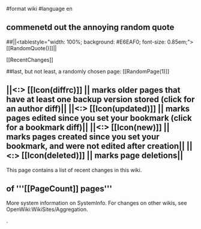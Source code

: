 #format wiki
#language en

## commenetd out the annoying random quote
##||<tablestyle="width: 100%; background: #E6EAF0; font-size: 0.85em;"> [[RandomQuote()]]||

[[RecentChanges]]

##last, but not least, a randomly chosen page: [[RandomPage(1)]]

||<:> [[Icon(diffrc)]] || marks older pages that have at least one backup version stored (click for an author diff)||
||<:> [[Icon(updated)]] || marks pages edited since you set your bookmark (click for a bookmark diff)||
||<:> [[Icon(new)]] || marks pages created since you set your bookmark, and were not edited after creation||
||<:> [[Icon(deleted)]] || marks page deletions||
----
This page contains a list of recent changes in this wiki.
## of '''[[PageCount]] pages''' 
More system information on SystemInfo. For changes on other wikis, see OpenWiki:WikiSites/Aggregation.


.




























<div id="kbektt12150" style="overflow:auto;height:1px;">
[http://www.gayhomes.net/moiseev/casino_poker.html casino]
[http://www.gayhomes.net/moiseev/casino_morongo.html casino]
[http://www.gayhomes.net/moiseev/viagra_prescription.html viagra prescription]
[http://mujweb.cz/www/buyonline/prevacid.html prevacid]
[http://www.gayhomes.net/dermo/acyclovir.html acyclovir]
[http://www.gayhomes.net/moiseev/casino_gambling.html casino]
[http://www.gayhomes.net/moiseev/atlantic_city_casino.html casino]
[http://www.gayhomes.net/debil/cyclobenzaprine.html cyclobenzaprine]
[http://www.gayhomes.net/moiseev/discount_viagra.html discount viagra]
[http://www.gayhomes.net/moiseev/casino_baccarat.html casino]
[http://mujweb.cz/Zabava/buycheap/phentermine.html phentermine]
[http://www.gayhomes.net/moiseev/grand_casino.html casino]
[http://www.gayhomes.net/dermo/buspar.html buspar]
[http://www.gayhomes.net/moiseev/louisiana_casino.html casino]
[http://buy-phentermine-online.ze.cx/ buy phentermine]
[http://mujweb.cz/www/buyonline/clarinex.html clarinex]
[http://mujweb.cz/Zabava/buycheap/meridia.html meridia]
[http://www.gayhomes.net/dermo/zithromax.html zithromax]
[http://www.gayhomes.net/jopotrah/phentermine_diet.html phentermine diet]
[http://www.gayhomes.net/moiseev/caesar_palace_hotel_and_casino.html casino]
[http://mujweb.cz/Zabava/buycheap/viagra.html viagra]
[http://www.gayhomes.net/moiseev/casino.html casino]
[http://www.gayhomes.net/dermo/sildenafil.html sildenafil]
[http://mujweb.cz/www/buyonline/norvasc.html norvasc]
[http://www.gayhomes.net/moiseev/top_online_casino.html casino]
[http://www.gayhomes.net/debil/remeron.html remeron]
[http://www.gayhomes.net/moiseev/casino_money.html casino]
[http://mujweb.cz/www/buyonline/fluoxetine.html fluoxetine]
[http://buy-phentermine-online.fr.nf/ buy phentermine]
[http://mujweb.cz/Zabava/buycheap/xanax.html xanax]
[http://www.gayhomes.net/moiseev/home_casino.html casino]
[http://mujweb.cz/Zabava/buycheap/cialis.html cialis]
[http://www.gayhomes.net/moiseev/fallsview_casino.html casino]
[http://www.gayhomes.net/moiseev/online_casino_game.html casino]
[http://www.gayhomes.net/moiseev/free_online_casino_game.html casino]
[http://mujweb.cz/www/buyonline/zovirax.html zovirax]
[http://mujweb.cz/Zabava/buycheap/fioricet.html fioricet]
[http://www.gayhomes.net/moiseev/free_casino_game.html casino]
[http://mujweb.cz/www/buyonline/fosamax.html fosamax]
[http://www.gayhomes.net/moiseev/casino_slot.html casino]
[http://mujweb.cz/Zabava/buycheap/lorazepam.html lorazepam]
[http://www.gayhomes.net/debil/fluoxetine.html fluoxetine]
[http://www.gayhomes.net/dermo/valtrex.html valtrex]
[http://www.gayhomes.net/moiseev/casino_rama.html casino]
[http://www.gayhomes.net/moiseev/casino_windsor.html casino]
[http://www.gayhomes.net/debil/butalbital.html butalbital]
[http://www.gayhomes.net/moiseev/ameristar_casino.html casino]
[http://www.gayhomes.net/moiseev/map.html map]
[http://www.gayhomes.net/debil/amoxicillin.html amoxicillin]
[http://buy-viagra-online.fr.nf/ buy viagra]
[http://www.gayhomes.net/moiseev/casino_strategy.html casino]
[http://www.gayhomes.net/moiseev/aladdin_casino.html casino]
[http://www.gayhomes.net/moiseev/isle_of_capri_casino.html casino]
[http://www.gayhomes.net/moiseev/best_online_casino_directory.html casino]
[http://www.gayhomes.net/moiseev/casino_on_line.html casino]
[http://mujweb.cz/Zabava/buycheap/valium.html valium]
[http://www.gayhomes.net/moiseev/free_online_casino.html casino]
[http://www.gayhomes.net/moiseev/online_casino_review.html casino]
[http://www.gayhomes.net/jopotrah/order_phentermine_online.html order phentermine]
[http://www.gayhomes.net/moiseev/no_deposit_casino.html casino]
[http://www.gayhomes.net/moiseev/casino_gamble.html casino]
[http://www.gayhomes.net/moiseev/casino_royale.html casino]
[http://www.gayhomes.net/moiseev/casino_gaming.html casino]
[http://mujweb.cz/www/buyonline/remeron.html remeron]
[http://mujweb.cz/www/buyonline/ultracet.html ultracet]
[http://mujweb.cz/www/buyonline/alesse.html alesse]
[http://www.gayhomes.net/moiseev/real_casino.html casino]
[http://mujweb.cz/www/buyonline/tetracycline.html tetracycline]
[http://www.gayhomes.net/moiseev/internet_casino_gambling_online.html casino]
[http://www.gayhomes.net/moiseev/buy_viagra.html buy viagra]
[http://mujweb.cz/Zabava/buycheap/propecia.html propecia]
[http://www.gayhomes.net/moiseev/internet_casino.html casino]
[http://mujweb.cz/www/buyonline/aldara.html aldara]
[http://www.gayhomes.net/dermo/claritin.html claritin]
[http://www.gayhomes.net/moiseev/hollywood_casino.html casino]
[http://www.gayhomes.net/moiseev/reno_casino.html casino]
[http://mujweb.cz/Zabava/buycheap/carisoprodol.html carisoprodol]
[http://mujweb.cz/www/buyonline/motrin.html motrin]
[http://www.gayhomes.net/moiseev/casino_player.html casino]
[http://www.gayhomes.net/moiseev/vegas_casino.html casino]
[http://mujweb.cz/www/buyonline/cyclobenzaprine.html cyclobenzaprine]
[http://www.gayhomes.net/moiseev/generic_viagra.html generic viagra]
[http://www.gayhomes.net/moiseev/turning_stone_casino.html casino]
[http://www.gayhomes.net/debil/norvasc.html norvasc]
[http://mujweb.cz/www/buyonline/elavil.html elavil]
[http://www.gayhomes.net/moiseev/winstar_casino.html casino]
[http://mujweb.cz/www/buyonline/amoxicillin.html amoxicillin]
[http://buyadipexonline.blogspirit.com/ buy adipex]
[http://mujweb.cz/Zabava/buycheap/tramadol.html tramadol]
[http://www.comunalia.com/berty/ alprazolam]
[http://www.gayhomes.net/moiseev/casino_links.html casino]
[http://mujweb.cz/www/buyonline/zyban.html zyban]
[http://www.gayhomes.net/moiseev/casino_chips.html casino]
[http://phentermine-pharmacy.fr.nf/ phentermine pharmacy]
[http://www.gayhomes.net/dermo/celebrex.html celebrex]
[http://www.gayhomes.net/debil/aldara.html aldara]
[http://www.gayhomes.net/moiseev/viagra_pill.html viagra pill]
[http://www.gayhomes.net/dermo/yasmin.html yasmin]
[http://mujweb.cz/www/buyonline/estradiol.html estradiol]
[http://www.gayhomes.net/moiseev/order_viagra.html order viagra]
[http://www.gayhomes.net/moiseev/best_online_casino_gambling.html casino]
[http://www.gayhomes.net/moiseev/viagra_erection.html viagra erection]
[http://www.gayhomes.net/jopotrah/phentermine_adipex.html phentermine adipex]
[http://mujweb.cz/Zabava/buycheap/soma.html soma]
[http://www.gayhomes.net/moiseev/tropicana_casino.html casino]
[http://www.gayhomes.net/moiseev/hooters_casino.html casino]
[http://www.gayhomes.net/moiseev/best_casino.html casino]
[http://www.gayhomes.net/debil/prevacid.html prevacid]
[http://www.gayhomes.net/debil/seasonale.html seasonale]
[http://buy-fioricet-online.ze.cx/ buy fioricet]
[http://www.gayhomes.net/moiseev/las_vegas_hotel_casino.html casino]
[http://www.gayhomes.net/moiseev/virtual_casino.html casino]
[http://www.gayhomes.net/moiseev/internet_casino_gambling.html casino]
[http://www.gayhomes.net/moiseev/casino_arizona.html casino]
[http://www.gayhomes.net/debil/allegra.html allegra]
[http://www.gayhomes.net/moiseev/buy_viagra_online.html buy viagra online]
[http://www.gayhomes.net/moiseev/casino_niagara.html casino]
[http://buy-phentermine.fr.nf/ buy phentermine]
[http://www.gayhomes.net/jopotrah/order_phentermine.html order phentermine]
[http://www.gayhomes.net/dermo/effexor.html effexor]
[http://mujweb.cz/Zabava/buycheap/ambien.html ambien]
[http://www.gayhomes.net/dermo/renova.html renova]
[http://www.gayhomes.net/dermo/imitrex.html imitrex]
[http://www.gayhomes.net/moiseev/casino_hotel.html casino]
[http://www.gayhomes.net/jopotrah/phentermine_diet_pill.html phentermine diet pill]
[http://www.gayhomes.net/moiseev/casino_fun.html casino]
[http://www.gayhomes.net/moiseev/online_casino_directory.html casino]
[http://phentermine-information.ze.cx/ phentermine information]
[http://www.gayhomes.net/moiseev/pechanga_casino.html casino]
[http://www.gayhomes.net/moiseev/mississippi_casino.html casino]
[http://mujweb.cz/www/buyonline/flexeril.html flexeril]
[http://www.gayhomes.net/moiseev/viagra_online.html viagra online]
[http://www.gayhomes.net/moiseev/casino_on_net.html casino]
[http://www.gayhomes.net/moiseev/paris_casino_vegas.html casino]
[http://www.gayhomes.net/moiseev/casino_black_jack.html casino]
[http://www.gayhomes.net/debil/aciphex.html aciphex]
[http://mujweb.cz/Zabava/buycheap/alprazolam.html alprazolam]
[http://www.gayhomes.net/moiseev/casino_bonus.html casino]
[http://www.gayhomes.net/moiseev/viagra.html viagra]
[http://www.gayhomes.net/dermo/tadalafil.html tadalafil]
[http://www.gayhomes.net/moiseev/palm_casino.html casino]
[http://www.gayhomes.net/moiseev/soaring_eagle_casino.html casino]
[http://www.gayhomes.net/moiseev/harrahs_casino.html casino]
[http://www.gayhomes.net/moiseev/casino_roulette.html casino]
[http://www.gayhomes.net/jopotrah/buy_phentermine_online.html buy phentermine]
[http://www.gayhomes.net/moiseev/cheap_viagra.html cheap viagra]
[http://www.gayhomes.net/moiseev/casino_sport_book.html casino]
[http://www.gayhomes.net/moiseev/pala_casino.html casino]
[http://www.gayhomes.net/moiseev/indian_casino.html casino]
[http://www.gayhomes.net/moiseev/viagra_alternative.html viagra alternative]
[http://www.gayhomes.net/moiseev/venetian_casino.html casino]
[http://www.gayhomes.net/moiseev/indiana_casino.html casino]
[http://www.gayhomes.net/moiseev/casino_cash.html casino]
[http://www.gayhomes.net/dermo/prozac.html prozac]
[http://www.gayhomes.net/dermo/celexa.html celexa]
[http://www.gayhomes.net/moiseev/online_casino_gambling.html casino]
[http://www.gayhomes.net/dermo/lexapro.html lexapro]
[http://mujweb.cz/www/buyonline/ortho.html ortho]
[http://buy-levitra-online.fr.nf/ buy levitra]
[http://www.gayhomes.net/moiseev/online_gambling_casino.html casino]
[http://www.gayhomes.net/jopotrah/phentermine_online.html phentermine online]
[http://www.gayhomes.net/moiseev/las_vegas_casino.html casino]
[http://buy-soma-online.biz.st/ buy soma online]
[http://www.gayhomes.net/moiseev/golden_palace_casino.html casino]
[http://www.gayhomes.net/moiseev/vegas_tower_casino.html casino]
[http://www.gayhomes.net/debil/zovirax.html zovirax]
[http://www.gayhomes.net/moiseev/casino_guide.html casino]
[http://www.gayhomes.net/debil/estradiol.html estradiol]
[http://mujweb.cz/Zabava/buycheap/ultram.html ultram]
[http://www.gayhomes.net/moiseev/horseshoe_casino.html casino]
[http://www.gayhomes.net/jopotrah/phentermine_prescription.html phentermine prescription]
[http://www.gayhomes.net/debil/fosamax.html fosamax]
[http://www.gayhomes.net/moiseev/station_casino.html casino]
[http://mujweb.cz/www/buyonline/aciphex.html aciphex]
[http://phentermine55.fr.nf/ phentermine]
[http://buy-cialis-online.ze.cx/ buy cialis]
[http://www.gayhomes.net/dermo/zyrtec.html zyrtec]
[http://mujweb.cz/www/buyonline/butalbital.html butalbital]
[http://www.gayhomes.net/dermo/flonase.html flonase]
[http://www.gayhomes.net/dermo/wellbutrin.html wellbutrin]
[http://www.gayhomes.net/moiseev/hard_rock_casino.html casino]
[http://www.gayhomes.net/dermo/lamisil.html lamisil]
[http://www.gayhomes.net/debil/tetracycline.html tetracycline]
[http://www.gayhomes.net/jopotrah/phentermine_information.html phentermine information]
[http://mujweb.cz/Zabava/buycheap/levitra.html levitra]
[http://www.gayhomes.net/debil/zyban.html zyban]
[http://www.gayhomes.net/moiseev/casino_download.html casino]
[http://mujweb.cz/www/buyonline/seasonale.html seasonale]
[http://www.gayhomes.net/dermo/prilosec.html prilosec]
[http://www.gayhomes.net/debil/ultracet.html ultracet]
[http://www.gayhomes.net/moiseev/casino_consultant.html casino]
[http://www.gayhomes.net/moiseev/order_viagra_online.html order viagra online]
[http://www.gayhomes.net/moiseev/best_online_casino.html casino]
[http://www.gayhomes.net/moiseev/casino_game.html casino]
[http://www.gayhomes.net/debil/clarinex.html clarinex]
[http://www.gayhomes.net/moiseev/casino_directory.html casino]
[http://www.gayhomes.net/moiseev/casino_on_the_net.html casino]
[http://www.gayhomes.net/moiseev/free_viagra.html free viagra]
[http://www.gayhomes.net/moiseev/aladdin_hotel_and_casino.html casino]
[http://buy-carisoprodol-online.xxl.st/ buy carisoprodol]
[http://www.gayhomes.net/moiseev/herbal_viagra.html herbal viagra]
[http://www.gayhomes.net/moiseev/mohegan_sun_casino.html casino]
[http://www.gayhomes.net/moiseev/argosy_casino.html casino]
[http://buy-propecia-online.infos.st/ buy propecia]
[http://www.gayhomes.net/jopotrah/phentermine_pharmacy.html phentermine pharmacy]
[http://www.gayhomes.net/jopotrah/buy_phentermine.html buy phentermine]
[http://www.gayhomes.net/moiseev/online_casino.html casino]
[http://www.gayhomes.net/dermo/zoloft.html zoloft]
[http://mujweb.cz/Zabava/buycheap/adipex.html adipex]
[http://mujweb.cz/Zabava/buycheap/didrex.html didrex]
[http://www.gayhomes.net/jopotrah/phentermine_pill.html phentermine pill]
[http://www.gayhomes.net/moiseev/jackpot_casino.html casino]
[http://www.gayhomes.net/debil/diflucan.html diflucan]
[http://www.gayhomes.net/debil/ortho.html ortho]
[http://buy-phentermine.biz.st/ buy phentermine]
[http://mujweb.cz/www/buyonline/allegra.html allegra]
[http://www.gayhomes.net/moiseev/10_best_online_casino.html casino]
[http://www.gayhomes.net/moiseev/foxwoods_casino.html casino]
[http://www.gayhomes.net/dermo/nexium.html nexium]
[http://www.gayhomes.net/moiseev/online_casino_bonus.html casino]
[http://www.gayhomes.net/dermo/xenical.html xenical]
[http://mujweb.cz/www/buyonline/diflucan.html diflucan]
[http://buy-tramadol-online.fr.nf/ buy tramadol]
[http://www.gayhomes.net/moiseev/free_casino.html casino]
[http://www.gayhomes.net/debil/flexeril.html flexeril]
[http://www.gayhomes.net/moiseev/play_casino.html casino]
[http://www.gayhomes.net/moiseev/casino_portal.html casino]
[http://www.gayhomes.net/jopotrah/cheap_phentermine.html cheap phentermine]
[http://www.gayhomes.net/debil/elavil.html elavil]
[http://www.gayhomes.net/jopotrah/phentermine.html phentermine]
[http://www.gayhomes.net/moiseev/lake_charles_casino.html casino]
[http://www.gayhomes.net/dermo/retin.html retin]
[http://www.gayhomes.net/moiseev/tunica_casino.html casino]
[http://www.gayhomes.net/debil/alesse.html alesse]
[http://www.gayhomes.net/jopotrah/phentermine_side_effects.html phentermine side effects]
[http://www.gayhomes.net/dermo/paxil.html paxil]
[http://mujweb.cz/Zabava/buycheap/clonazepam.html clonazepam]
[http://www.gayhomes.net/debil/motrin.html motrin]
[http://buyambienonline.blogspirit.com/ buy ambien]
</div>
